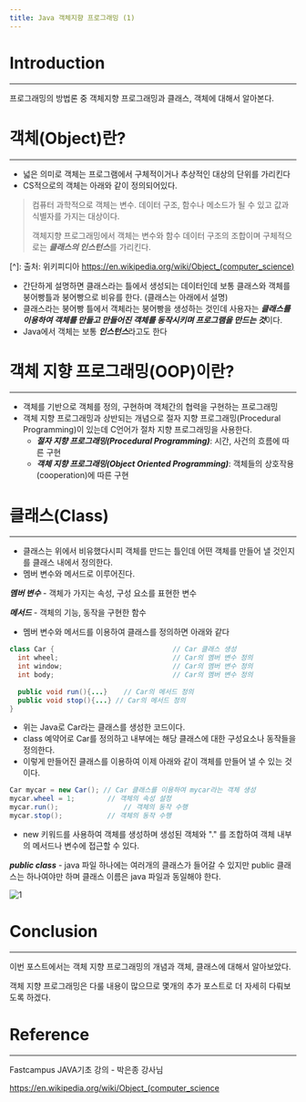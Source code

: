 ```yaml
---
title: Java 객체지향 프로그래밍 (1)
---
```




# Introduction

---

프로그래밍의 방법론 중 객체지향 프로그래밍과 클래스, 객체에 대해서 알아본다.



# 객체(Object)란?

---

- 넓은 의미로 객체는 프로그램에서 구체적이거나 추상적인 대상의 단위를 가리킨다
- CS적으로의 객체는 아래와 같이 정의되어있다.

> 컴퓨터 과학적으로 객체는 변수. 데이터 구조, 함수나 메소드가 될 수 있고 값과 식별자를 가지는 대상이다. 
>
> 객체지향 프로그래밍에서 객체는 변수와 함수 데이터 구조의 조합이며 구체적으로는 ***클래스의 인스턴스***를 가리킨다.

[^]: 출처: 위키피디아 https://en.wikipedia.org/wiki/Object_(computer_science)

- 간단하게 설명하면 클래스라는 틀에서 생성되는 데이터인데 보통 클래스와 객체를 붕어빵틀과 붕어빵으로 비유를 한다. (클래스는 아래에서 설명)
- 클래스라는 붕어빵 틀에서 객체라는 붕어빵을 생성하는 것인데 사용자는 ***클래스를 이용하여 객체를 만들고 만들어진 객체를 동작시키며 프로그램을 만드는 것***이다.
- Java에서 객체는 보통 ***인스턴스***라고도 한다



# 객체 지향 프로그래밍(OOP)이란?

---

- 객체를 기반으로 객체를 정의, 구현하며 객체간의 협력을 구현하는 프로그래밍
- 객체 지향 프로그래밍과 상반되는 개념으로 절자 지향 프로그래밍(Procedural Programming)이 있는데 C언어가 절차 지향 프로그래밍을 사용한다.
  - ***절자 지향 프로그래밍(Procedural Programming)***: 시간, 사건의 흐름에 따른 구현
  - ***객체 지향 프로그래밍(Object Oriented Programming)***: 객체들의 상호작용(cooperation)에 따른 구현



# 클래스(Class)

---

- 클래스는 위에서 비유했다시피 객체를 만드는 틀인데 어떤 객체를 만들어 낼 것인지를 클래스 내에서 정의한다.
- 멤버 변수와 메서드로 이루어진다.

***멤버 변수*** - 객체가 가지는 속성, 구성 요소를 표현한 변수

***메서드*** - 객체의 기능, 동작을 구현한 함수

- 멤버 변수와 메서드를 이용하여 클래스를 정의하면 아래와 같다

```java
class Car {								// Car 클래스 생성
  int wheel;							// Car의 멤버 변수 정의
  int window;							// Car의 멤버 변수 정의
  int body;								// Car의 멤버 변수 정의
  
  public void run(){...}	// Car의 메서드 정의
  public void stop(){...} // Car의 메서드 정의
}
```

- 위는 Java로 Car라는 클래스를 생성한 코드이다.
- class 예약어로 Car를 정의하고 내부에는 해당 클래스에 대한 구성요소나 동작들을 정의한다.
- 이렇게 만들어진 클래스를 이용하여 이제 아래와 같이 객체를 만들어 낼 수 있는 것이다.

```java
Car mycar = new Car(); // Car 클래스를 이용하여 mycar라는 객체 생성
mycar.wheel = 1;		// 객체의 속성 설정
mycar.run();				// 객체의 동작 수행
mycar.stop();  			// 객체의 동작 수행
```

- new 키워드를 사용하여 객체를 생성하며 생성된 객체와 "." 를 조합하여 객체 내부의 메서드나 변수에 접근할 수 있다.



***public class*** - java 파일 하나에는 여러개의 클래스가 들어갈 수 있지만 public 클래스는 하나여야만 하며 클래스 이름은 java 파일과 동일해야 한다.

![1](../assets/images/OOP/1.png)



#  Conclusion

---

이번 포스트에서는 객체 지향 프로그래밍의 개념과 객체, 클래스에 대해서 알아보았다.

객체 지향 프로그래밍은 다룰 내용이 많으므로 몇개의 추가 포스트로 더 자세히 다뤄보도록 하겠다.



# Reference

---

Fastcampus JAVA기초 강의 - 박은종 강사님

https://en.wikipedia.org/wiki/Object_(computer_science
